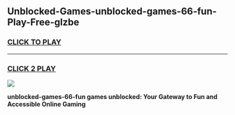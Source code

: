 
## Unblocked-Games-unblocked-games-66-fun-Play-Free-glzbe
<h3>
<a href="https://premium76.site?title=unblocked-games-66-fun&ref=15A">CLICK TO PLAY</a></h3>
<hr>

<h3>
<a href="https://premium76.site?title=unblocked-games-66-fun&ref=15A">CLICK 2 PLAY</a>
  
</h3>

<a href="https://premium76.site?title=unblocked-games-66-fun&ref=15A"><img src="https://clearcache.store/games.png"></a>


**unblocked-games-66-fun games unblocked: Your Gateway to Fun and Accessible Online Gaming**
